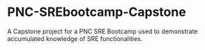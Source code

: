 # PNC-SREbootcamp-Capstone
A Capstone project for a PNC SRE Bootcamp used to demonstrate accumulated knowledge of SRE functionalities.
